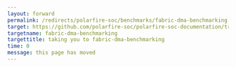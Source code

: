 ```yaml
---
layout: forward
permalink: /redirects/polarfire-soc/benchmarks/fabric-dma-benchmarking
target: https://github.com/polarfire-soc/polarfire-soc-documentation/tree/master/benchmarks/dma-benchmarking/benchmarking-results/fabric-dma-benchmarking.md
targetname: fabric-dma-benchmarking
targettitle: taking you to fabric-dma-benchmarking
time: 0
message: this page has moved
---
```

